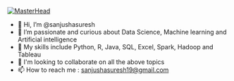 [![MasterHead](https://www.google.com/url?sa=i&url=https%3A%2F%2Fwww.scnsoft.com%2Fservices%2Fdata-science&psig=AOvVaw0lnAE8Wvi0Pe-MqC4BVtTB&ust=1669650715655000&source=images&cd=vfe&ved=0CBAQjRxqFwoTCPCG9-jbzvsCFQAAAAAdAAAAABAD)](github.com/sanjushasuresh)

- 👋 Hi, I’m @sanjushasuresh
- 👀 I’m passionate and curious about Data Science, Machine learning and Artificial intelligence
- 🌱 My skills include Python, R, Java, SQL, Excel, Spark, Hadoop and Tableau
- 💞 I'm looking to collaborate on all the above topics
- 📫 How to reach me : sanjushasuresh19@gmail.com 

<!---
sanjushasuresh/sanjushasuresh is a ✨ special ✨ repository because its `README.md` (this file) appears on your GitHub profile.
You can click the Preview link to take a look at your changes.
--->
